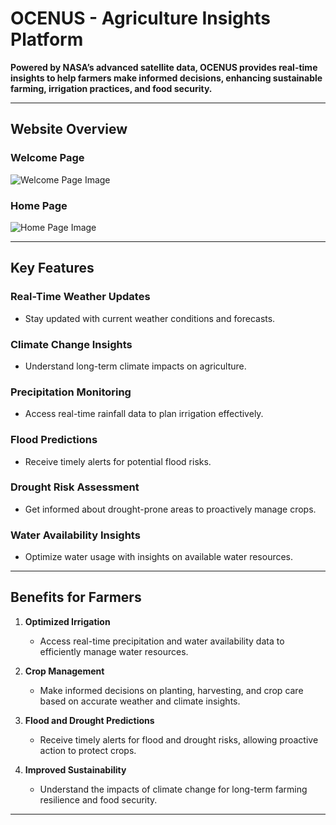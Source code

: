 # OCENUS - Agriculture Insights Platform

**Powered by NASA’s advanced satellite data, OCENUS provides real-time insights to help farmers make informed decisions, enhancing sustainable farming, irrigation practices, and food security.**

---

## Website Overview

### Welcome Page
![Welcome Page Image](https://github.com/user-attachments/assets/81d3f459-5c60-4f19-aaa0-29fc17a99cc6)

### Home Page
![Home Page Image](https://github.com/user-attachments/assets/3c84fd52-5c57-4f95-9c8b-4ca19c990422)

---

## Key Features

### Real-Time Weather Updates
- Stay updated with current weather conditions and forecasts.

### Climate Change Insights
- Understand long-term climate impacts on agriculture.

### Precipitation Monitoring
- Access real-time rainfall data to plan irrigation effectively.

### Flood Predictions
- Receive timely alerts for potential flood risks.

### Drought Risk Assessment
- Get informed about drought-prone areas to proactively manage crops.

### Water Availability Insights
- Optimize water usage with insights on available water resources.

---

## Benefits for Farmers

1. **Optimized Irrigation**
   - Access real-time precipitation and water availability data to efficiently manage water resources.

2. **Crop Management**
   - Make informed decisions on planting, harvesting, and crop care based on accurate weather and climate insights.

3. **Flood and Drought Predictions**
   - Receive timely alerts for flood and drought risks, allowing proactive action to protect crops.

4. **Improved Sustainability**
   - Understand the impacts of climate change for long-term farming resilience and food security.

---
